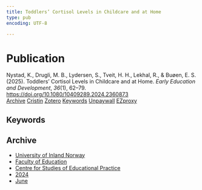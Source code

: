 ```yaml
---
title: Toddlers’ Cortisol Levels in Childcare and at Home
type: pub
encoding: UTF-8

---
```

<h1>Publication</h1>
<article id="csl-bib-container-56BRDDIY" class="csl-bib-container">
  <div class="csl-bib-body"> <div class="csl-entry">Nystad, K., Drugli, M. B., Lydersen, S., Tveit, H. H., Lekhal, R., &#38; Buøen, E. S. (2025). Toddlers’ Cortisol Levels in Childcare and at Home. <i>Early Education and Development</i>, <i>36</i>(1), 62–79. <a href="https://doi.org/10.1080/10409289.2024.2360873">https://doi.org/10.1080/10409289.2024.2360873</a></div> </div>
  <div class="csl-bib-buttons">
    <a href="#taxonomy-article-56BRDDIY" alt="archive" class="csl-bib-button">Archive</a>
    <a href="https://app.cristin.no/results/show.jsf?id=2276727" alt="Cristin" class="csl-bib-button">Cristin</a>
    <a href="http://zotero.org/groups/5881554/items/56BRDDIY" alt="Zotero" class="csl-bib-button">Zotero</a>
    <a href="#keywords-article-56BRDDIY" alt="keywords" class="csl-bib-button">Keywords</a>
    <a href="https://doi.org/10.1080/10409289.2024.2360873" alt="Unpaywall" class="csl-bib-button">Unpaywall</a>
    <a href="https://doi.org/10.1080/10409289.2024.2360873" alt="EZproxy" class="csl-bib-button">EZproxy</a>
  </div>
  <div id="csl-bib-meta-container-56BRDDIY"></div>
</article>
<div id="csl-bib-meta-56BRDDIY" class="csl-bib-meta">
  <article id="keywords-article-56BRDDIY" class="keywords-article">
    <h1>Keywords</h1>
    
  </article>
  <article id="taxonomy-article-56BRDDIY" class="taxonomy-article">
    <h1>Archive</h1>
    <ul>
      <li>
        <a href="/en/archive/?key=3DCRN523">University of Inland Norway</a>
      </li>
      <li>
        <a href="/en/archive/?key=WYNZA47F">Faculty of Education</a>
      </li>
      <li>
        <a href="/en/archive/?key=G3SEU2Z2">Centre for Studies of Educational Practice</a>
      </li>
      <li>
        <a href="/en/archive/?key=4QIAIY3G">2024</a>
      </li>
      <li>
        <a href="/en/archive/?key=M3TR6MUR">June</a>
      </li>
    </ul>
  </article>
</div>
